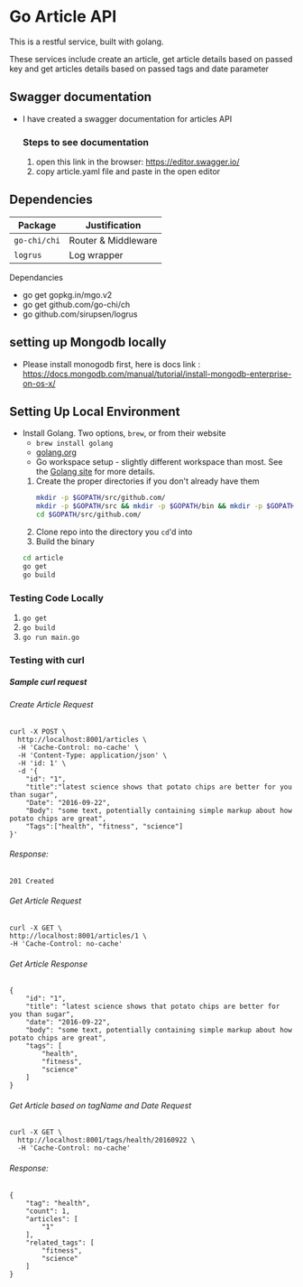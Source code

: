 # Go Article API

This is a restful service, built with golang.

These services include create an article, get article details based on passed key and get articles details based on passed tags and date parameter


## Swagger documentation
- I have created a swagger documentation for articles API

  ### Steps to see documentation
  1. open this link in the browser:  https://editor.swagger.io/  
  2. copy article.yaml file and paste in the open editor

## Dependencies

| Package | Justification|
| ---- | ---- |
| `go-chi/chi` | Router & Middleware |
| `logrus` | Log wrapper|

Dependancies
  - go get gopkg.in/mgo.v2
  - go get github.com/go-chi/ch
  - go github.com/sirupsen/logrus

## setting up Mongodb locally
  - Please install monogodb first, here is docs link :
  https://docs.mongodb.com/manual/tutorial/install-mongodb-enterprise-on-os-x/

## Setting Up Local Environment
* Install Golang. Two options, `brew`, or from their website
  * `brew install golang`
  * [golang.org](https://golang.org/)
  * Go workspace setup - slightly different workspace than most. See the [Golang site](https://golang.org/doc/code.html) for more details.
  1. Create the proper directories if you don't already have them
      ```bash
      mkdir -p $GOPATH/src/github.com/
      mkdir -p $GOPATH/src && mkdir -p $GOPATH/bin && mkdir -p $GOPATH/pkg
      cd $GOPATH/src/github.com/
      ```
  2. Clone repo into the directory you `cd`'d into
  3. Build the binary
    ```bash
    cd article
    go get
    go build
    ```
### Testing Code Locally
1. `go get`
2. `go build`
5. `go run main.go`


### Testing with curl

##### Sample curl request

###### Create Article Request
```
curl -X POST \
  http://localhost:8001/articles \
  -H 'Cache-Control: no-cache' \
  -H 'Content-Type: application/json' \
  -H 'id: 1' \
  -d '{
    "id": "1",
    "title":"latest science shows that potato chips are better for you than sugar",
    "Date": "2016-09-22",
    "Body": "some text, potentially containing simple markup about how potato chips are great",
    "Tags":["health", "fitness", "science"]
}'
```


###### Response:
```
201 Created
```

###### Get Article Request
  ```
  curl -X GET \
  http://localhost:8001/articles/1 \
  -H 'Cache-Control: no-cache'
  ```
###### Get Article Response
```
{
    "id": "1",
    "title": "latest science shows that potato chips are better for you than sugar",
    "date": "2016-09-22",
    "body": "some text, potentially containing simple markup about how potato chips are great",
    "tags": [
        "health",
        "fitness",
        "science"
    ]
}
```

###### Get Article based on tagName and Date Request

```
curl -X GET \
  http://localhost:8001/tags/health/20160922 \
  -H 'Cache-Control: no-cache'
  ```
###### Response:
```
{
    "tag": "health",
    "count": 1,
    "articles": [
        "1"
    ],
    "related_tags": [
        "fitness",
        "science"
    ]
}
```
